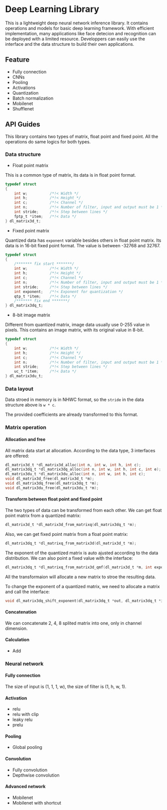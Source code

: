 # Deep Learning Library

This is a lightweight deep neural network inference library. It contains operations and models for basic deep learning framework. With efficient implementation, many applications like face detecion and recognition can be deployed with a limited resource. Developpers can easily use the interface and the data structure to build their own applications.

## Feature
- Fully connection
- CNNs
- Pooling
- Activations
- Quantization
- Batch normalization
- Mobilenet
- Shufflenet

## API Guides

This library contains two types of matrix, float point and fixed point. All the operations do same logics for both types. 

### Data structure

- Float point matrix

This is a common type of matrix, its data is in float point format.
```c
typedef struct
{
    int w;          /*!< Width */
    int h;          /*!< Height */
    int c;          /*!< Channel */
    int n;          /*!< Number of filter, input and output must be 1 */
    int stride;     /*!< Step between lines */
    fptp_t *item;   /*!< Data */
} dl_matrix3d_t;
```

- Fixed point matrix

Quantized data has `exponent` variable besides others in float point matrix. Its data is in 16-bit fixed point format. The value is between -32768 and 32767.
```c
typedef struct
{
    /******* fix start *******/
    int w;          /*!< Width */
    int h;          /*!< Height */
    int c;          /*!< Channel */
    int n;          /*!< Number of filter, input and output must be 1 */
    int stride;     /*!< Step between lines */
    int exponent;   /*!< Exponent for quantization */
    qtp_t *item;    /*!< Data */
    /******* fix end *******/
} dl_matrix3dq_t;
```

- 8-bit image matrix

Different from quantized matrix, image data usually use 0-255 value in pixels. This contains an image matrix, with its original value in 8-bit.
```c
typedef struct
{
    int w;          /*!< Width */
    int h;          /*!< Height */
    int c;          /*!< Channel */
    int n;          /*!< Number of filter, input and output must be 1 */
    int stride;     /*!< Step between lines */
    uc_t *item;     /*!< Data */
} dl_matrix3du_t;
```

### Data layout

Data stroed in memory is in NHWC format, so the `stride` in the data structure above is `w * c`.

The provided coefficients are already transformed to this format.

### Matrix operation

#### Allocation and free

All matrix data start at allocation. According to the data type, 3 interfaces are offered:
```c
dl_matrix3d_t *dl_matrix3d_alloc(int n, int w, int h, int c);
dl_matrix3dq_t *dl_matrix3dq_alloc(int n, int w, int h, int c, int e);
dl_matrix3du_t *dl_matrix3du_alloc(int n, int w, int h, int c);
void dl_matrix3d_free(dl_matrix3d_t *m);
void dl_matrix3dq_free(dl_matrix3dq_t *m);
void dl_matrix3du_free(dl_matrix3du_t *m);
```

#### Transform between float point and fixed point

The two types of data can be transformed from each other. We can get float point matrix from a quantized matrix:
```c
dl_matrix3d_t *dl_matrix3d_from_matrixq(dl_matrix3dq_t *m);
```
Also, we can get fixed point matrix from a float point matrix:
```c
dl_matrix3dq_t *dl_matrixq_from_matrix3d(dl_matrix3d_t *m);
```
The exponent of the quantized matrix is auto ajusted according to the data distribution. We can also point a fixed value with the interface:
```c
dl_matrix3dq_t *dl_matrixq_from_matrix3d_qmf(dl_matrix3d_t *m, int exponent);
```
All the transformaion will allocate a new matrix to stroe the resulting data.

To change the exponent of a quantized matrix, we need to allocate a matrix and call the interface:
```c
void dl_matrix3dq_shift_exponent(dl_matrix3dq_t *out, dl_matrix3dq_t *in, int exponent);
```

#### Concatenation

We can concatenate 2, 4, 8 splited matrix into one, only in channel dimension.

#### Calculation

- Add

### Neural network

#### Fully connection

The size of input is (1, 1, 1, w), the size of filter is (1, h, w, 1).

#### Activation

- relu
- relu with clip
- leaky relu
- prelu

#### Pooling

- Global pooling

#### Convolution

- Fully convolution
- Depthwise convolution

#### Advanced network

- Mobilenet
- Mobilenet with shortcut
